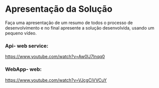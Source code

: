 # Apresentação da Solução

Faça uma apresentação de um resumo de todos o processo de desenvolvimento e no final apresente a solução desenvolvida, usando um pequeno vídeo.

### Api- web service:
https://www.youtube.com/watch?v=Aw0lJ7Inqq0

### WebApp- web:
https://www.youtube.com/watch?v=VJcgCiVVCuY
